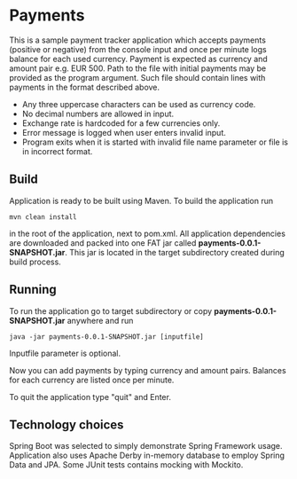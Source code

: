 # Payments

This is a sample payment tracker application which accepts payments (positive or negative) from the console input
and once per minute logs balance for each used currency. Payment is expected as currency and amount pair e.g. EUR 500.
Path to the file with initial payments may be provided as the program argument. Such file should contain lines with payments
in the format described above.

 - Any three uppercase characters can be used as currency code.
 - No decimal numbers are allowed in input.
 - Exchange rate is hardcoded for a few currencies only.
 - Error message is logged when user enters invalid input.
 - Program exits when it is started with invalid file name parameter or file is in incorrect format.

## Build
Application is ready to be built using Maven. To build the application run
```
mvn clean install
```
in the root of the application, next to pom.xml. All application dependencies are downloaded and
packed into one FAT jar called **payments-0.0.1-SNAPSHOT.jar**.
This jar is located in the target subdirectory created during build process.

## Running
To run the application go to target subdirectory or copy **payments-0.0.1-SNAPSHOT.jar** anywhere
and run
```
java -jar payments-0.0.1-SNAPSHOT.jar [inputfile]
```
Inputfile parameter is optional.

Now you can add payments by typing currency and amount pairs.
Balances for each currency are listed once per minute.

To quit the application type "quit" and Enter.

## Technology choices
Spring Boot was selected to simply demonstrate Spring Framework usage. Application also uses
Apache Derby in-memory database to employ Spring Data and JPA. Some JUnit tests contains mocking with Mockito.
